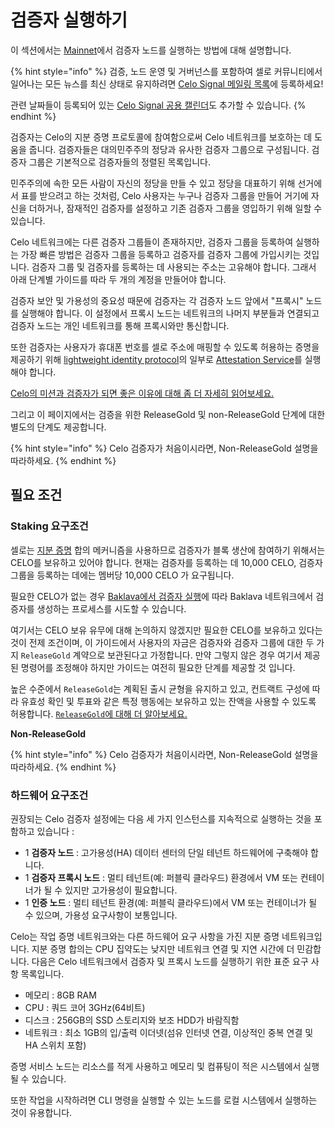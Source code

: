 # 검증자 실행하기

이 섹션에서는 [Mainnet](mainnet.md)에서 검증자 노드를 실행하는 방법에 대해 설명합니다. 

{% hint style="info" %}
검증, 노드 운영 및 거버넌스를 포함하여 셀로 커뮤니티에서 일어나는 모든 뉴스를 최신 상태로 유지하려면 [Celo Signal 메일링 목록](https://celo.activehosted.com/f/15)에 등록하세요!

관련 날짜들이 등록되어 있는  [Celo Signal 공용 캘린더](https://calendar.google.com/calendar/u/0/embed?src=c_9su6ich1uhmetr4ob3sij6kaqs@group.calendar.google.com)도 추가할 수 있습니다.
{% endhint %}

검증자는 Celo의 지분 증명 프로토콜에 참여함으로써 Celo 네트워크를 보호하는 데 도움을 줍니다. 검증자들은 대의민주주의 정당과 유사한 검증자 그룹으로 구성됩니다. 검증자 그룹은 기본적으로 검증자들의 정렬된 목록입니다.

민주주의에 속한 모든 사람이 자신의 정당을 만들 수 있고 정당을 대표하기 위해 선거에서 표를 받으려고 하는 것처럼, Celo 사용자는 누구나 검증자 그룹을 만들어 거기에 자신을 더하거나, 잠재적인 검증자를 설정하고 기존 검증자 그룹을 영입하기 위해 일할 수 있습니다.

Celo 네트워크에는 다른 검증자 그룹들이 존재하지만, 검증자 그룹을 등록하여 실행하는 가장 빠른 방법은 검증자 그룹을 등록하고 검증자를 검증자 그룹에 가입시키는 것입니다. 검증자 그룹 및 검증자를 등록하는 데 사용되는 주소는 고유해야 합니다. 그래서 아래 단계별 가이드를 따라 두 개의 계정을 만들어야 합니다.

검증자 보안 및 가용성의 중요성 때문에 검증자는 각 검증자 노드 앞에서 "프록시" 노드를 실행해야 합니다. 이 설정에서 프록시 노드는 네트워크의 나머지 부분들과 연결되고 검증자 노드는 개인 네트워크를 통해 프록시와만 통신합니다.

또한 검증자는 사용자가 휴대폰 번호를 셀로 주소에 매핑할 수 있도록 허용하는 증명을 제공하기 위해 [lightweight identity protocol](../celo-codebase/protocol/identity)의 일부로 [Attestation Service](https://github.com/celo-org/celo-monorepo/tree/master/packages/attestation-service)를 실행해야 합니다.

[Celo의 미션과 검증자가 되면 좋은 이유에 대해 좀 더 자세히 읽어보세요.](https://medium.com/celoorg/calling-all-chefs-become-a-celo-validator-c75d1c2909aa)

그리고 이 페이지에서는 검증을 위한 ReleaseGold 및 non-ReleaseGold 단계에 대한 별도의 단계도 제공합니다.

{% hint style="info" %}
Celo 검증자가 처음이시라면, Non-ReleaseGold 설명을 따라하세요.
{% endhint %}

## 필요 조건

### Staking 요구조건

셀로는 [지분 증명](../celo-codebase/protocol/proof-of-stake) 합의 메커니즘을 사용하므로 검증자가 블록 생산에 참여하기 위해서는 CELO를 보유하고 있어야 합니다. 현재는 검증자를 등록하는 데 10,000 CELO, 검증자 그룹을 등록하는 데에는 멤버당 10,000 CELO 가 요구됩니다.

필요한 CELO가 없는 경우 [Baklava에서 검증자 실행](running-a-validator-in-baklava.md)에 따라 Baklava 네트워크에서 검증자를 생성하는 프로세스를 시도할 수 있습니다.

여기서는 CELO 보유 유무에 대해 논의하지 않겠지만 필요한 CELO를 보유하고 있다는 것이 전제 조건이며, 이 가이드에서 사용자의 자금은 검증자와 검증자 그룹에 대한 두 가지 `ReleaseGold` 계약으로 보관된다고 가정합니다. 만약 그렇지 않은 경우 여기서 제공된 명령어를 조정해야 하지만 가이드는 여전히 필요한 단계를 제공할 것 입니다.

높은 수준에서 `ReleaseGold`는 계획된 출시 균형을 유지하고 있고, 컨트랙트 구성에 따라 유효성 확인 및 투표와 같은 특정 행동에는 보유하고 있는 잔액을 사용할 수 있도록 허용합니다. [`ReleaseGold`에 대해 더 알아보세요.](../celo-holder-guide/release-gold.md)

**Non-ReleaseGold**

{% hint style="info" %}
Celo 검증자가 처음이시라면, Non-ReleaseGold 설명을 따라하세요.
{% endhint %}

### **하드웨어 요구조건**

권장되는 Celo 검증자 설정에는 다음 세 가지 인스턴스를 지속적으로 실행하는 것을 포함하고 있습니다 :

* 1 **검증자 노드** : 고가용성\(HA\) 데이터 센터의 단일 테넌트 하드웨어에 구축해야 합니다.
* 1 **검증자 프록시 노드** : 멀티 테넌트\(예: 퍼블릭 클라우드\) 환경에서 VM 또는 컨테이너가 될 수 있지만 고가용성이 필요합니다.
* 1 **인증 노드** : 멀티 테넌트 환경\(예: 퍼블릭 클라우드\)에서 VM 또는 컨테이너가 될 수 있으며, 가용성 요구사항이 보통입니다.

Celo는 작업 증명 네트워크와는 다른 하드웨어 요구 사항을 가진 지분 증명 네트워크입니다. 지분 증명 합의는 CPU 집약도는 낮지만 네트워크 연결 및 지연 시간에 더 민감합니다. 다음은 Celo 네트워크에서 검증자 및 프록시 노드를 실행하기 위한 표준 요구 사항 목록입니다.

* 메모리 : 8GB RAM
* CPU : 쿼드 코어 3GHz\(64비트\)
* 디스크 : 256GB의 SSD 스토리지와 보조 HDD가 바람직함
* 네트워크 : 최소 1GB의 입/출력 이더넷\(섬유 인터넷 연결, 이상적인 중복 연결 및 HA 스위치 포함\)

증명 서비스 노드는 리소스를 적게 사용하고 메모리 및 컴퓨팅이 적은 시스템에서 실행될 수 있습니다.

또한 작업을 시작하려면 CLI 명령을 실행할 수 있는 노드를 로컬 시스템에서 실행하는 것이 유용합니다.





